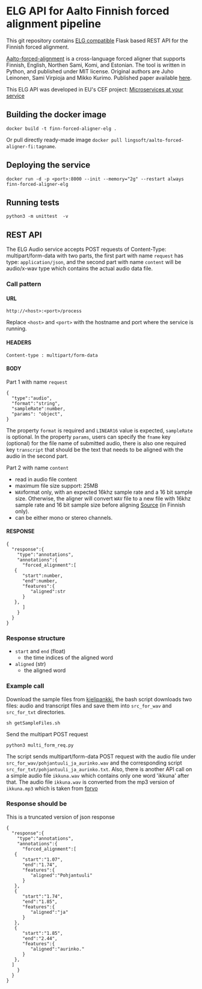 # ELG API for Aalto Finnish forced alignment pipeline

This git repository contains [ELG compatible](https://european-language-grid.readthedocs.io/en/stable/all/A3_API/LTInternalAPI.html)  Flask based REST API for the Finnish forced alignment.

[Aalto-forced-alignment](https://github.com/aalto-speech/finnish-forced-alignment) is a cross-language forced aligner that supports Finnish, English, Northen Sami, Komi, and Estonian. The tool is written in Python, and published under MIT license.
Original authors are Juho Leinonen, Sami Virpioja and Mikko Kurimo. Published paper available [here](https://helda.helsinki.fi/handle/10138/330758).

This ELG API was developed in EU's CEF project: [Microservices at your service](https://www.lingsoft.fi/en/microservices-at-your-service-bridging-gap-between-nlp-research-and-industry)


## Building the docker image

```
docker build -t finn-forced-aligner-elg .
```

Or pull directly ready-made image `docker pull lingsoft/aalto-forced-aligner-fi:tagname`.

## Deploying the service

```
docker run -d -p <port>:8000 --init --memory="2g" --restart always finn-forced-aligner-elg
```
## Running tests
````
python3 -m unittest  -v
````

## REST API
The ELG Audio service accepts POST requests of Content-Type: multipart/form-data with two parts, the first part with name `request` has type: `application/json`, and the second part with name `content` will be audio/x-wav type which contains the actual audio data file.

### Call pattern

#### URL

```
http://<host>:<port>/process
```

Replace `<host>` and `<port>` with the hostname and port where the 
service is running.

#### HEADERS

```
Content-type : multipart/form-data
```

#### BODY

Part 1 with name `request`
```
{
  "type":"audio",
  "format":"string",
  "sampleRate":number,
  "params": "object",
}
```

The property `format` is required and `LINEAR16` value is expected, `sampleRate` is optional. In the property `params`, users can specify the `fname` key (optional) for the file name of submitted audio, there is also one required key `transcript` that should be the text that needs to be aligned with the audio in the second part.

Part 2 with name `content`
- read in audio file content
- maximum file size support: 25MB
- `WAV`format only, with an expected 16khz sample rate and a 16 bit sample size. Otherwise, the aligner will convert `WAV` file to a new file with 16khz sample rate and 16 bit sample size before aligning [Source](https://www.kielipankki.fi/tuki/aalto-asr-automaattinen-puheentunnistin/) (in Finnish only).
- can be either mono or stereo channels.


#### RESPONSE

```
{
  "response":{
    "type":"annotations",
    "annotations":{
      "forced_alignment":[
   {
      "start":number,
      "end":number,
      "features":{
         "aligned":str
      }
   },
      ]
    }
  }
}
```

### Response structure

- `start` and `end` (float)
  - the time indices of the aligned word
- `aligned` (str)
  - the aligned word

### Example call

Download the sample files from [kielipankki](https://www.kielipankki.fi/tuki/aalto-asr-automaattinen-puheentunnistin/), the bash script downloads two files: audio and transcript files and save them into `src_for_wav` and `src_for_txt` directories.
```
sh getSampleFiles.sh
```

Send the multipart POST request
```
python3 multi_form_req.py
```

The script sends multipart/form-data POST request with the audio file under `src_for_wav/pohjantuuli_ja_aurinko.wav` and the corresponding script `src_for_txt/pohjantuuli_ja_aurinko.txt`. Also, there is another API call on a simple audio file `ikkuna.wav` which contains only one word 'ikkuna' after that. The audio file `ikkuna.wav` is converted from the mp3 version of `ikkuna.mp3` which is taken from [forvo](https://forvo.com/word/ikkuna/)

### Response should be

This is a truncated version of json response
```
{
  "response":{
    "type":"annotations",
    "annotations":{
      "forced_alignment":[
   {
      "start":"1.07",
      "end":"1.74",
      "features":{
         "aligned":"Pohjantuuli"
      }
   },
   {
      "start":"1.74",
      "end":"1.85",
      "features":{
         "aligned":"ja"
      }
   },
   {
      "start":"1.85",
      "end":"2.44",
      "features":{
         "aligned":"aurinko."
      }
   },
  ]
    }
  }
}
```

